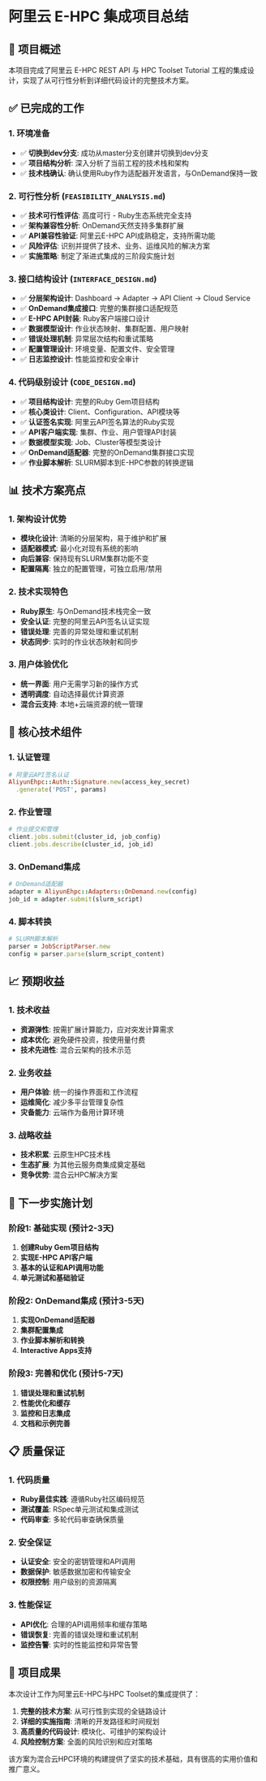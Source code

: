 # 阿里云 E-HPC 集成项目总结

## 🎯 项目概述

本项目完成了阿里云 E-HPC REST API 与 HPC Toolset Tutorial 工程的集成设计，实现了从可行性分析到详细代码设计的完整技术方案。

## ✅ 已完成的工作

### 1. 环境准备
- ✅ **切换到dev分支**: 成功从master分支创建并切换到dev分支
- ✅ **项目结构分析**: 深入分析了当前工程的技术栈和架构
- ✅ **技术栈确认**: 确认使用Ruby作为适配器开发语言，与OnDemand保持一致

### 2. 可行性分析 (`FEASIBILITY_ANALYSIS.md`)
- ✅ **技术可行性评估**: 高度可行 - Ruby生态系统完全支持
- ✅ **架构兼容性分析**: OnDemand天然支持多集群扩展
- ✅ **API兼容性验证**: 阿里云E-HPC API成熟稳定，支持所需功能
- ✅ **风险评估**: 识别并提供了技术、业务、运维风险的解决方案
- ✅ **实施策略**: 制定了渐进式集成的三阶段实施计划

### 3. 接口结构设计 (`INTERFACE_DESIGN.md`)
- ✅ **分层架构设计**: Dashboard → Adapter → API Client → Cloud Service
- ✅ **OnDemand集成接口**: 完整的集群接口适配规范
- ✅ **E-HPC API封装**: Ruby客户端接口设计
- ✅ **数据模型设计**: 作业状态映射、集群配置、用户映射
- ✅ **错误处理机制**: 异常层次结构和重试策略
- ✅ **配置管理设计**: 环境变量、配置文件、安全管理
- ✅ **日志监控设计**: 性能监控和安全审计

### 4. 代码级别设计 (`CODE_DESIGN.md`)
- ✅ **项目结构设计**: 完整的Ruby Gem项目结构
- ✅ **核心类设计**: Client、Configuration、API模块等
- ✅ **认证签名实现**: 阿里云API签名算法的Ruby实现
- ✅ **API客户端实现**: 集群、作业、用户管理API封装
- ✅ **数据模型实现**: Job、Cluster等模型类设计
- ✅ **OnDemand适配器**: 完整的OnDemand集群接口实现
- ✅ **作业脚本解析**: SLURM脚本到E-HPC参数的转换逻辑

## 📊 技术方案亮点

### 1. 架构设计优势
- **模块化设计**: 清晰的分层架构，易于维护和扩展
- **适配器模式**: 最小化对现有系统的影响
- **向后兼容**: 保持现有SLURM集群功能不变
- **配置隔离**: 独立的配置管理，可独立启用/禁用

### 2. 技术实现特色
- **Ruby原生**: 与OnDemand技术栈完全一致
- **安全认证**: 完整的阿里云API签名认证实现
- **错误处理**: 完善的异常处理和重试机制
- **状态同步**: 实时的作业状态映射和同步

### 3. 用户体验优化
- **统一界面**: 用户无需学习新的操作方式
- **透明调度**: 自动选择最优计算资源
- **混合云支持**: 本地+云端资源的统一管理

## 🔧 核心技术组件

### 1. 认证管理
```ruby
# 阿里云API签名认证
AliyunEhpc::Auth::Signature.new(access_key_secret)
  .generate('POST', params)
```

### 2. 作业管理
```ruby
# 作业提交和管理
client.jobs.submit(cluster_id, job_config)
client.jobs.describe(cluster_id, job_id)
```

### 3. OnDemand集成
```ruby
# OnDemand适配器
adapter = AliyunEhpc::Adapters::OnDemand.new(config)
job_id = adapter.submit(slurm_script)
```

### 4. 脚本转换
```ruby
# SLURM脚本解析
parser = JobScriptParser.new
config = parser.parse(slurm_script_content)
```

## 📈 预期收益

### 1. 技术收益
- **资源弹性**: 按需扩展计算能力，应对突发计算需求
- **成本优化**: 避免硬件投资，按使用量付费
- **技术先进性**: 混合云架构的技术示范

### 2. 业务收益
- **用户体验**: 统一的操作界面和工作流程
- **运维简化**: 减少多平台管理复杂性
- **灾备能力**: 云端作为备用计算环境

### 3. 战略收益
- **技术积累**: 云原生HPC技术栈
- **生态扩展**: 为其他云服务商集成奠定基础
- **竞争优势**: 混合云HPC解决方案

## 🚀 下一步实施计划

### 阶段1: 基础实现 (预计2-3天)
1. **创建Ruby Gem项目结构**
2. **实现E-HPC API客户端**
3. **基本的认证和API调用功能**
4. **单元测试和基础验证**

### 阶段2: OnDemand集成 (预计3-5天)
1. **实现OnDemand适配器**
2. **集群配置集成**
3. **作业脚本解析和转换**
4. **Interactive Apps支持**

### 阶段3: 完善和优化 (预计5-7天)
1. **错误处理和重试机制**
2. **性能优化和缓存**
3. **监控和日志集成**
4. **文档和示例完善**

## 📋 质量保证

### 1. 代码质量
- **Ruby最佳实践**: 遵循Ruby社区编码规范
- **测试覆盖**: RSpec单元测试和集成测试
- **代码审查**: 多轮代码审查确保质量

### 2. 安全保证
- **认证安全**: 安全的密钥管理和API调用
- **数据保护**: 敏感数据加密和传输安全
- **权限控制**: 用户级别的资源隔离

### 3. 性能保证
- **API优化**: 合理的API调用频率和缓存策略
- **错误恢复**: 完善的错误处理和重试机制
- **监控告警**: 实时的性能监控和异常告警

## 🎉 项目成果

本次设计工作为阿里云E-HPC与HPC Toolset的集成提供了：

1. **完整的技术方案**: 从可行性到实现的全链路设计
2. **详细的实施指南**: 清晰的开发路径和时间规划
3. **高质量的代码设计**: 模块化、可维护的架构设计
4. **风险控制方案**: 全面的风险识别和应对策略

该方案为混合云HPC环境的构建提供了坚实的技术基础，具有很高的实用价值和推广意义。
